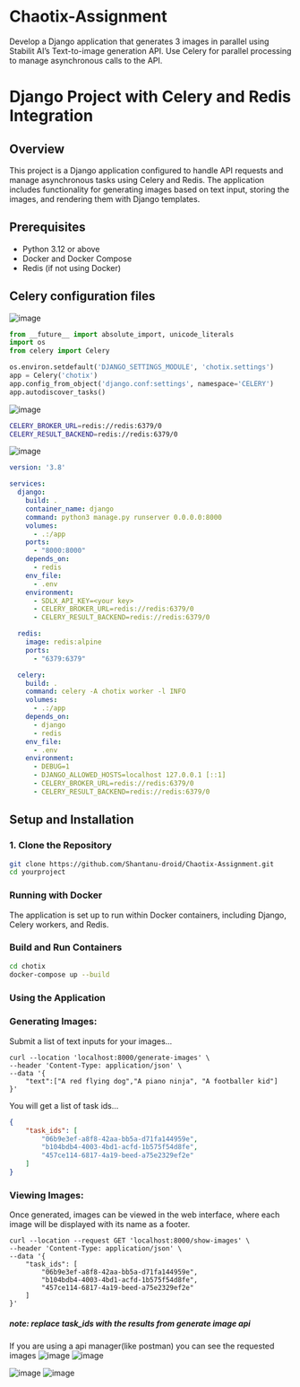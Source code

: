 # Chaotix-Assignment
Develop a Django application that generates 3 images in parallel using Stabilit AI’s Text-to-image generation API.  Use Celery for parallel processing to manage asynchronous calls to the API.

# Django Project with Celery and Redis Integration

## Overview

This project is a Django application configured to handle API requests and manage asynchronous tasks using Celery and Redis. The application includes functionality for generating images based on text input, storing the images, and rendering them with Django templates.

## Prerequisites

- Python 3.12 or above
- Docker and Docker Compose
- Redis (if not using Docker)

## Celery configuration files
![image](https://github.com/user-attachments/assets/b8839c66-49b5-423b-b1f0-129ac590581e)
```python
from __future__ import absolute_import, unicode_literals
import os
from celery import Celery

os.environ.setdefault('DJANGO_SETTINGS_MODULE', 'chotix.settings')
app = Celery('chotix')
app.config_from_object('django.conf:settings', namespace='CELERY')
app.autodiscover_tasks()
```

![image](https://github.com/user-attachments/assets/d513de86-51b2-47e7-ac25-36324ce9572c)

```bash
CELERY_BROKER_URL=redis://redis:6379/0
CELERY_RESULT_BACKEND=redis://redis:6379/0
```

![image](https://github.com/user-attachments/assets/a7fe2a21-8c9c-44fd-9853-c72265d55459)
```yaml
version: '3.8'

services:
  django:
    build: .
    container_name: django
    command: python3 manage.py runserver 0.0.0.0:8000
    volumes:
      - .:/app
    ports:
      - "8000:8000"
    depends_on:
      - redis
    env_file:
      - .env
    environment:
      - SDLX_API_KEY=<your key>
      - CELERY_BROKER_URL=redis://redis:6379/0
      - CELERY_RESULT_BACKEND=redis://redis:6379/0

  redis:
    image: redis:alpine
    ports:
      - "6379:6379"

  celery:
    build: .
    command: celery -A chotix worker -l INFO
    volumes:
      - .:/app
    depends_on:
      - django
      - redis
    env_file:
      - .env
    environment:
      - DEBUG=1
      - DJANGO_ALLOWED_HOSTS=localhost 127.0.0.1 [::1]
      - CELERY_BROKER_URL=redis://redis:6379/0
      - CELERY_RESULT_BACKEND=redis://redis:6379/0
```
## Setup and Installation

### 1. Clone the Repository

```bash
git clone https://github.com/Shantanu-droid/Chaotix-Assignment.git
cd yourproject
```

### Running with Docker
The application is set up to run within Docker containers, including Django, Celery workers, and Redis.

### Build and Run Containers
```bash
cd chotix
docker-compose up --build
```
### Using the Application
### Generating Images: 
Submit a list of text inputs for your images...

``` curl
curl --location 'localhost:8000/generate-images' \
--header 'Content-Type: application/json' \
--data '{
    "text":["A red flying dog","A piano ninja", "A footballer kid"]
}'
```
You will get a list of task ids...

```json
{
    "task_ids": [
        "06b9e3ef-a8f8-42aa-bb5a-d71fa144959e",
        "b104bdb4-4003-4bd1-acfd-1b575f54d8fe",
        "457ce114-6817-4a19-beed-a75e2329ef2e"
    ]
}
```


### Viewing Images:
Once generated, images can be viewed in the web interface, where each image will be displayed with its name as a footer.

``` curl
curl --location --request GET 'localhost:8000/show-images' \
--header 'Content-Type: application/json' \
--data '{
    "task_ids": [
        "06b9e3ef-a8f8-42aa-bb5a-d71fa144959e",
        "b104bdb4-4003-4bd1-acfd-1b575f54d8fe",
        "457ce114-6817-4a19-beed-a75e2329ef2e"
    ]
}'
```
##### note: replace task_ids with the results from generate image api
If you are using a api manager(like postman) you can see the requested images
![image](https://github.com/user-attachments/assets/42c5a905-4420-4ab0-b112-e0222d4f71df)
![image](https://github.com/user-attachments/assets/0967ff41-be51-43f3-940a-ec6bb3b03b00)

![image](https://github.com/user-attachments/assets/7bf902e7-16aa-41b6-b3f9-24950da1e7b3)
![image](https://github.com/user-attachments/assets/a5411a7a-efe5-4cbf-90bd-1baf2b209a7b)


